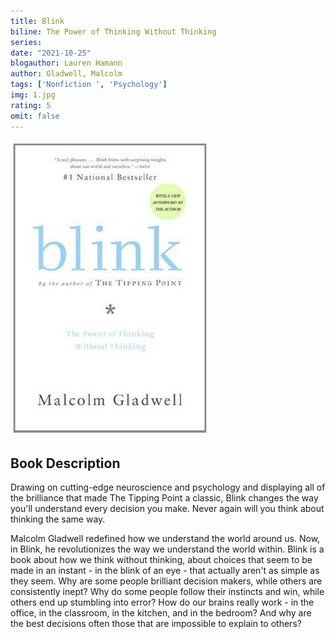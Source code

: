 ```yaml
---
title: Blink
biline: The Power of Thinking Without Thinking
series:
date: "2021-10-25"
blogauthor: Lauren Hamann
author: Gladwell, Malcolm
tags: ['Nonfiction ', 'Psychology']
img: 1.jpg
rating: 5
omit: false
---
```


![Book Cover](1.jpg)


## Book Description

Drawing on cutting-edge neuroscience and psychology and displaying all of the brilliance that made The Tipping Point a classic, Blink changes the way you'll understand every decision you make. Never again will you think about thinking the same way.

Malcolm Gladwell redefined how we understand the world around us. Now, in Blink, he revolutionizes the way we understand the world within. Blink is a book about how we think without thinking, about choices that seem to be made in an instant - in the blink of an eye - that actually aren't as simple as they seem. Why are some people brilliant decision makers, while others are consistently inept? Why do some people follow their instincts and win, while others end up stumbling into error? How do our brains really work - in the office, in the classroom, in the kitchen, and in the bedroom? And why are the best decisions often those that are impossible to explain to others?